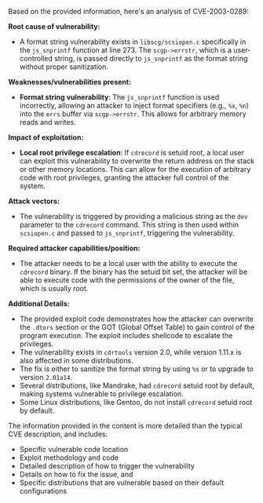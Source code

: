 Based on the provided information, here's an analysis of CVE-2003-0289:

**Root cause of vulnerability:**
- A format string vulnerability exists in `libscg/scsiopen.c` specifically in the `js_snprintf` function at line 273. The `scgp->errstr`, which is a user-controlled string, is passed directly to `js_snprintf` as the format string without proper sanitization.

**Weaknesses/vulnerabilities present:**
- **Format string vulnerability**:  The `js_snprintf` function is used incorrectly, allowing an attacker to inject format specifiers (e.g., `%x`, `%n`) into the `errs` buffer via `scgp->errstr`. This allows for arbitrary memory reads and writes.

**Impact of exploitation:**
- **Local root privilege escalation**: If `cdrecord` is setuid root, a local user can exploit this vulnerability to overwrite the return address on the stack or other memory locations. This can allow for the execution of arbitrary code with root privileges, granting the attacker full control of the system.

**Attack vectors:**
- The vulnerability is triggered by providing a malicious string as the `dev` parameter to the `cdrecord` command. This string is then used within `scsiopen.c` and passed to `js_snprintf`, triggering the vulnerability.

**Required attacker capabilities/position:**
- The attacker needs to be a local user with the ability to execute the `cdrecord` binary. If the binary has the setuid bit set, the attacker will be able to execute code with the permissions of the owner of the file, which is usually root.

**Additional Details:**
- The provided exploit code demonstrates how the attacker can overwrite the `.dtors` section or the GOT (Global Offset Table) to gain control of the program execution. The exploit includes shellcode to escalate the privileges.
- The vulnerability exists in `cdrtools` version 2.0, while version 1.11.x is also affected in some distributions.
- The fix is either to sanitize the format string by using `%s` or to upgrade to version `2.01a14`.
- Several distributions, like Mandrake, had `cdrecord` setuid root by default, making systems vulnerable to privilege escalation.
- Some Linux distributions, like Gentoo, do not install `cdrecord` setuid root by default.

The information provided in the content is more detailed than the typical CVE description, and includes:

*   Specific vulnerable code location
*   Exploit methodology and code
*   Detailed description of how to trigger the vulnerability
*   Details on how to fix the issue, and
*   Specific distributions that are vulnerable based on their default configurations